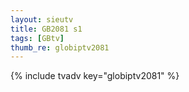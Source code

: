 ```yaml
--- 
layout: sieutv
title: GB2081 s1
tags: [GBtv]
thumb_re: globiptv2081
---
```

{% include tvadv key="globiptv2081" %} 

